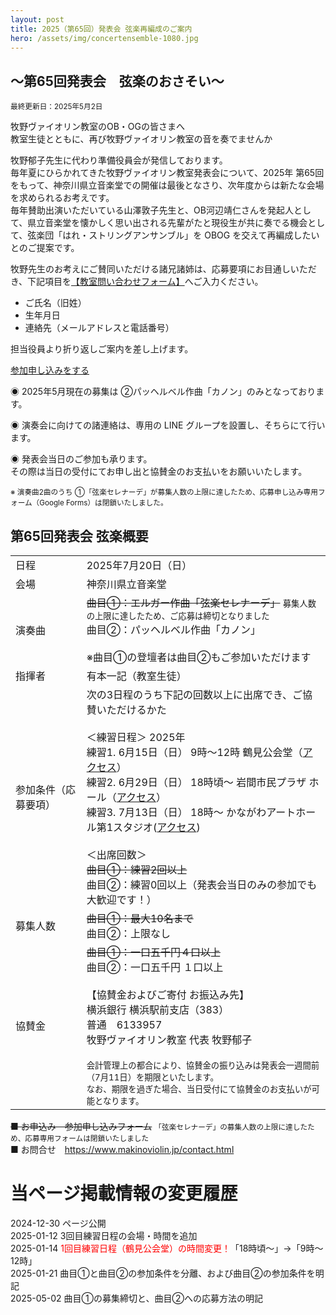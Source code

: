 ```yaml
---
layout: post
title: 2025（第65回）発表会 弦楽再編成のご案内
hero: /assets/img/concertensemble-1080.jpg
---
```


## ～第65回発表会　弦楽のおさそい～
<small>最終更新日：2025年5月2日</small>

牧野ヴァイオリン教室のOB・OGの皆さまへ<br>
教室生徒とともに、再び牧野ヴァイオリン教室の音を奏でませんか

牧野郁子先生に代わり準備役員会が発信しております。<br>
毎年夏にひらかれてきた牧野ヴァイオリン教室発表会について、2025年 第65回をもって、神奈川県立音楽堂での開催は最後となさり、次年度からは新たな会場を求められるお考えです。<br>
毎年賛助出演いただいている山澤敦子先生と、OB河辺靖仁さんを発起人として、県立音楽堂を懐かしく思い出される先輩がたと現役生が共に奏でる機会として、弦楽団「はれ・ストリングアンサンブル」を OBOG を交えて再編成したいとのご提案です。

牧野先生のお考えにご賛同いただける諸兄諸姉は、応募要項にお目通しいただき、下記項目を<a href="https://www.makinoviolin.jp/contact.html" target="_blank">【教室問い合わせフォーム】</a>へご入力ください。
<ul>
  <li>ご氏名（旧姓）</li>
  <li>生年月日</li>
  <li>連絡先（メールアドレスと電話番号）</li>
</ul>
担当役員より折り返しご案内を差し上げます。

<a type="button" class="btn btn-lg btn-block btn-primary mx-auto" style="width:15em;" href="https://www.makinoviolin.jp/contact.html"><i class="fa-regular fa-pen-to-square"></i>参加申し込みをする</a>

◉ 2025年5月現在の募集は ②パッヘルベル作曲「カノン」のみとなっております。

◉ 演奏会に向けての諸連絡は、専用の LINE グループを設置し、そちらにて行います。

◉ 発表会当日のご参加も承ります。<br>
その際は当日の受付にてお申し出と協賛金のお支払いをお願いいたします。

<small>※ 演奏曲2曲のうち ①「弦楽セレナーデ」が募集人数の上限に達したため、応募申し込み専用フォーム（Google Forms）は閉鎖いたしました。</small>

## 第65回発表会 弦楽概要

<table class="table table-dark table-striped table-responsive-md style-table">
  <tbody>
    <tr>
      <td>日程</td>
      <td>2025年7月20日（日）</td>
    </tr>
    <tr>
      <td>会場</td>
      <td>神奈川県立音楽堂</td>
    </tr>
    <tr>
      <td>演奏曲</td>
      <td>
        <del>曲目①：エルガー作曲「弦楽セレナーデ」</del> <small>募集人数の上限に達したため、ご応募は締切となりました</small><br>
        曲目②：パッヘルベル作曲「カノン」<br><br>
        ※曲目①の登壇者は曲目②もご参加いただけます</td>
    </tr>
    <tr>
      <td>指揮者</td>
      <td>有本一記（教室生徒）</td>
    </tr>
    <tr>
      <td>参加条件（応募要項）</td>
      <td>
        次の3日程のうち下記の回数以上に出席でき、ご協賛いただけるかた<br><br>
        ＜練習日程＞ 2025年<br>
        練習1. 6月15日（日） 9時～12時 鶴見公会堂（<a href="https://yokohama-tsurumikoukaido.jp/information/access/" target="_blank">アクセス</a>）<br>
        練習2. 6月29日（日） 18時頃～ 岩間市民プラザ ホール（<a href="https://www.iwamaplaza.jp/access.html" target="_blank">アクセス</a>）<br>
        練習3. 7月13日（日） 18時～ かながわアートホール第1スタジオ(<a href="https://www.kanagawa-arthall.jp/access/" target="_blank">アクセス</a>)<br><br>
        ＜出席回数＞<br>
        <del>曲目①：練習2回以上</del><br>
        曲目②：練習0回以上（発表会当日のみの参加でも大歓迎です！）
      </td>
    </tr>
    <tr>
      <td>募集人数</td>
      <td><del>曲目①：最大10名まで</del><br>曲目②：上限なし</td>
    </tr>
    <tr>
      <td>協賛金</td>
      <td>
        <del>曲目①：一口五千円４口以上</del>
        <br>曲目②：一口五千円 １口以上<br>
        <br>
        【協賛金およびご寄付 お振込み先】<br>
        横浜銀行 横浜駅前支店（383）<br>
        普通　6133957<br>
        牧野ヴァイオリン教室 代表 牧野郁子<br>
        <br>
        <small>会計管理上の都合により、協賛金の振り込みは発表会一週間前（7月11日）を期限といたします。<br>
        なお、期限を過ぎた場合、当日受付にて協賛金のお支払いが可能となります。</small>
      </td>
    </tr>
  </tbody>
</table>

<del>■ お申込み　参加申し込みフォーム</del> <small>「弦楽セレナーデ」の募集人数の上限に達したため、応募専用フォームは閉鎖いたしました</small><br>
■ お問合せ　<a href="https://www.makinoviolin.jp/contact.html" target="_blank">https://www.makinoviolin.jp/contact.html</a>

# 当ページ掲載情報の変更履歴
2024-12-30 ページ公開<br>
2025-01-12 3回目練習日程の会場・時間を追加<br>
2025-01-14 <span style="color: red;">1回目練習日程（鶴見公会堂）の時間変更！</span>「18時頃〜」→「9時～12時」<br>
2025-01-21 曲目①と曲目②の参加条件を分離、および曲目②の参加条件を明記<br>
2025-05-02 曲目①の募集締切と、曲目②への応募方法の明記
